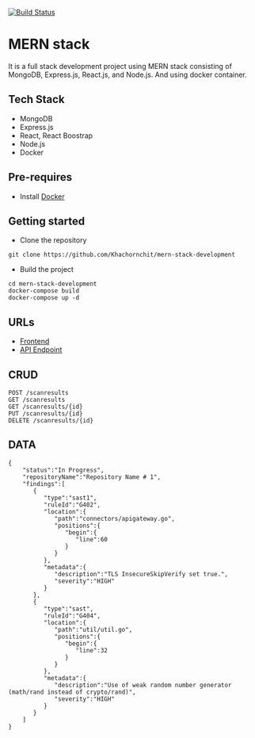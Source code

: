 [![Build Status](https://travis-ci.org/khachornchit/MERN-stack.svg?branch=master)](https://travis-ci.org/khachornchit/MERN-Stack)

# MERN stack
It is a full stack development project using MERN stack consisting of MongoDB, Express.js, React.js, and Node.js. And using docker container.

## Tech Stack
* MongoDB
* Express.js
* React, React Boostrap
* Node.js
* Docker

## Pre-requires
* Install [Docker](https://www.docker.com/)

## Getting started
* Clone the repository
```
git clone https://github.com/Khachornchit/mern-stack-development
```
* Build the project
```
cd mern-stack-development
docker-compose build
docker-compose up -d
```

## URLs
* [Frontend](http://localhost:8081/)
* [API Endpoint](http://localhost:8082/api)

## CRUD
```
POST /scanresults
GET /scanresults
GET /scanresults/{id}
PUT /scanresults/{id}
DELETE /scanresults/{id}
```

## DATA
```
{
    "status":"In Progress",
    "repositoryName":"Repository Name # 1",
    "findings":[
       {
          "type":"sast1",
          "ruleId":"G402",
          "location":{
             "path":"connectors/apigateway.go",
             "positions":{
                "begin":{
                   "line":60
                }
             }
          },
          "metadata":{
             "description":"TLS InsecureSkipVerify set true.",
             "severity":"HIGH"
          }
       },
       {
          "type":"sast",
          "ruleId":"G404",
          "location":{
             "path":"util/util.go",
             "positions":{
                "begin":{
                   "line":32
                }
             }
          },
          "metadata":{
             "description":"Use of weak random number generator (math/rand instead of crypto/rand)",
             "severity":"HIGH"
          }
       }
    ]
}
```
